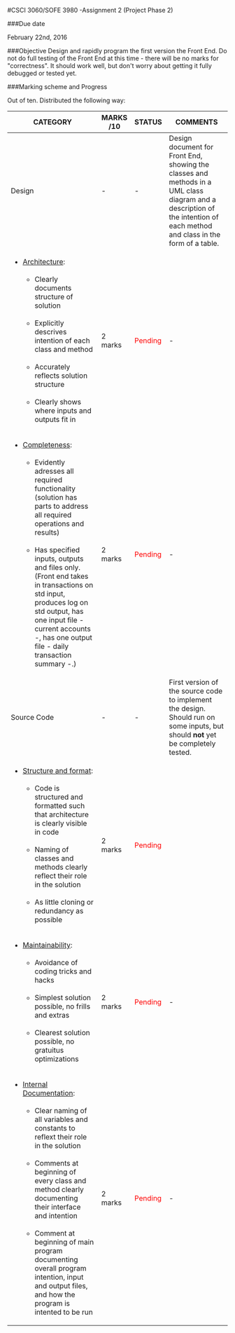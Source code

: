 #CSCI 3060/SOFE 3980 -Assignment 2 (Project Phase 2)

###Due date

February 22nd, 2016

###Objective
Design and rapidly program the first version the Front End. Do not do full testing of the Front End at this time - there will be no marks for "correctness". It should work well, but don't worry about getting it fully debugged or tested yet.

###Marking scheme and Progress

Out of ten. Distributed the following way:

| CATEGORY | MARKS /10 | STATUS | COMMENTS
| -------- | --------- | ------ | --------
| Design | - | - | Design document for Front End, showing the classes and methods in a UML class diagram and a description of the intention of each method and class in the form of a table.
|<ul><li><u>Architecture</u>: <br><br><ul><li>Clearly documents structure of solution</li><br><li>Explicitly descrives intention of each class and method</li><br><li>Accurately reflects solution structure</li><br><li>Clearly shows where inputs and outputs fit in</li></ul>| 2 marks | <font color='red'>Pending</font> | -
|<ul><li><u>Completeness</u>: <ul><br><li>Evidently adresses all required functionality (solution has parts to address all required operations and results)</li><br><li>Has specified inputs, outputs and files only. (Front end takes in transactions on std input, produces log on std output, has one input file - current accounts -, has one output file - daily transaction summary -.)</li></ul> | 2 marks | <font color='red'>Pending</font> | -
| Source Code | - | - | First version of the source code to implement the design. Should run on some inputs, but should <b>not</b> yet be completely tested.
|<ul><li><u>Structure and format</u>: <ul><br><li>Code is structured and formatted such that architecture is clearly visible in code</li><br><li>Naming of classes and methods clearly reflect their role in the solution</li><br><li>As little cloning or redundancy as possible</li></ul> | 2 marks | <font color='red'>Pending</font>
|<ul><li><u>Maintainability</u>: <ul><br><li>Avoidance of coding tricks and hacks</li><br><li>Simplest solution possible, no frills and extras</li><br><li>Clearest solution possible, no gratuitus optimizations</li></ul> | 2 marks | <font color='red'>Pending</font> | -
|<ul><li><u>Internal Documentation</u>: <br><br><ul><li>Clear naming of all variables and constants to reflext their role in the solution</li><br><li>Comments at beginning of every class and method clearly documenting their interface and intention</li><br><li>Comment at beginning of main program documenting overall program intention, input and output files, and how the program is intented to be run</li></ul> | 2 marks | <font color='red'>Pending</font> | -